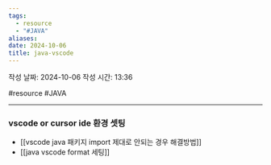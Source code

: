 ```yaml
---
tags:
  - resource
  - "#JAVA"
aliases: 
date: 2024-10-06
title: java-vscode
---
```


작성 날짜: 2024-10-06
작성 시간: 13:36

#resource #JAVA 

---

### vscode or cursor ide 환경 셋팅

- [[vscode java 패키지 import 제대로 안되는 경우 해결방법]]
-  [[java vscode format 세팅]]